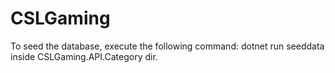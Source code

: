 # CSLGaming

To seed the database, execute the following command:
dotnet run seeddata
inside CSLGaming.API.Category dir.
